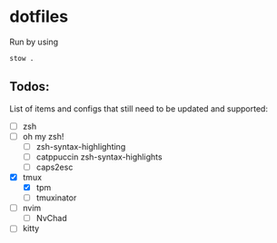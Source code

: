 # dotfiles

Run by using

```bash
stow .
```

## Todos:

List of items and configs that still need to be updated and supported:

- [ ] zsh
- [ ] oh my zsh!
  - [ ] zsh-syntax-highlighting
  - [ ] catppuccin zsh-syntax-highlights
  - [ ] caps2esc
- [x] tmux
  - [x] tpm
  - [ ] tmuxinator
- [ ] nvim
  - [ ] NvChad
- [ ] kitty
